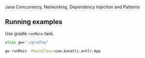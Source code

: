 Java Concurrency, Networking, Dependency Injection and Patterns


## Running examples

Use gradle `runMain` task.

```sh
alias gw="./gradlew"

gw runMain -PmainClass=com.kanatti.antlr.App
```